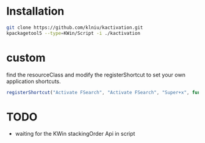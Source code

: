 # Installation
```sh
git clone https://github.com/klniu/kactivation.git
kpackagetool5 --type=KWin/Script -i ./kactivation
```

# custom
find the resourceClass and modify the registerShortcut to set your own application shortcuts.

```js
registerShortcut("Activate FSearch", "Activate FSearch", "Super+x", function() { activateWindowByClass("fsearch"); });
```

# TODO
* waiting for the KWin stackingOrder Api in script
